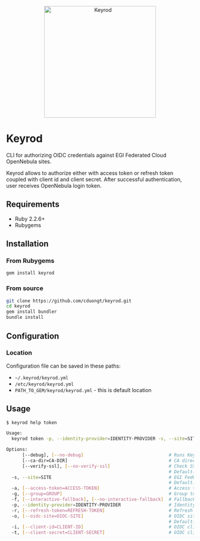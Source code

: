 <p align="center">
    <img alt="Keyrod" src="https://i.imgur.com/yZKRrO0.png" width="300"/>
</p>

# Keyrod
CLI for authorizing OIDC credentials against EGI Federated Cloud OpenNebula sites.

Keyrod allows to authorize either with access token or refresh token coupled with client id and client secret. After successful authentication, user receives OpenNebula login token.

## Requirements
* Ruby 2.2.6+
* Rubygems

## Installation
### From Rubygems
```bash
gem install keyrod
```
### From source
```bash
git clone https://github.com/cduongt/keyrod.git
cd keyrod
gem install bundler
bundle install
```

## Configuration
### Location
Configuration file can be saved in these paths:
* `~/.keyrod/keyrod.yml`
* `/etc/keyrod/keyrod.yml`
* `PATH_TO_GEM/keyrod/keyrod.yml` - this is default location

## Usage
```bash
$ keyrod help token

Usage:
  keyrod token -p, --identity-provider=IDENTITY-PROVIDER -s, --site=SITE

Options:
      [--debug], [--no-debug]                                # Runs Keyrod in debug mode
      [--ca-dir=CA-DIR]                                      # CA directory
      [--verify-ssl], [--no-verify-ssl]                      # Check SSL certificate of FedCloud site
                                                             # Default: true
  -s, --site=SITE                                            # EGI FedCloud Site
                                                             # Default: http://localhost/
  -a, [--access-token=ACCESS-TOKEN]                          # Access token for authentication
  -g, [--group=GROUP]                                        # Group to join
  -f, [--interactive-fallback], [--no-interactive-fallback]  # Fallback to interactive mode if group is not set
  -p, --identity-provider=IDENTITY-PROVIDER                  # Identity provider for token
  -r, [--refresh-token=REFRESH-TOKEN]                        # Refresh token for creating access token
  -o, [--oidc-site=OIDC-SITE]                                # OIDC site for authenticating refresh token
                                                             # Default: http://localhost/token
  -i, [--client-id=CLIENT-ID]                                # OIDC client ID
  -t, [--client-secret=CLIENT-SECRET]                        # OIDC client secret
```